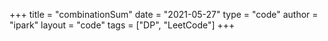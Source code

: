 +++
title = "combinationSum"
date = "2021-05-27"
type = "code"
author = "ipark"
layout = "code"
tags = ["DP", "LeetCode"]
+++

<script src="https://gist.github.com/ipark-CS/c5d7b55eea0d23b33512e5d075c91ed2.js"></script>
